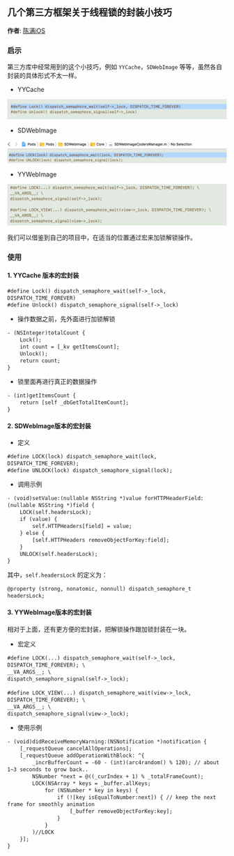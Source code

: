 ## 几个第三方框架关于线程锁的封装小技巧

**作者**: [陈满iOS](https://weibo.com/cimer)

### 启示

第三方库中经常用到的这个小技巧，例如 `YYCache`，`SDWebImage` 等等，虽然各自封装的具体形式不太一样。

- YYCache

![YYCache](./1.png)

- SDWebImage

![SDWebImage](./2.png)

- YYWebImage

![YYWebImage](./3.png)

我们可以借鉴到自己的项目中，在适当的位置通过宏来加锁解锁操作。

### 使用

#### 1. YYCache 版本的宏封装

```objc
#define Lock() dispatch_semaphore_wait(self->_lock, DISPATCH_TIME_FOREVER)
#define Unlock() dispatch_semaphore_signal(self->_lock)
```

- 操作数据之前，先外面进行加锁解锁

```objc
- (NSInteger)totalCount {
	Lock();
	int count = [_kv getItemsCount];
	Unlock();
	return count;
}
```

- 锁里面再进行真正的数据操作

```objc
- (int)getItemsCount {
	return [self _dbGetTotalItemCount];
}
```

#### 2. SDWebImage版本的宏封装

- 定义

```objc
#define LOCK(lock) dispatch_semaphore_wait(lock, DISPATCH_TIME_FOREVER);
#define UNLOCK(lock) dispatch_semaphore_signal(lock);
```

- 调用示例

```objc
- (void)setValue:(nullable NSString *)value forHTTPHeaderField:(nullable NSString *)field {
	LOCK(self.headersLock);
	if (value) {
		self.HTTPHeaders[field] = value;
	} else {
		[self.HTTPHeaders removeObjectForKey:field];
	}
	UNLOCK(self.headersLock);
}
```

其中，`self.headersLock` 的定义为：

```objc
@property (strong, nonatomic, nonnull) dispatch_semaphore_t headersLock; 
```

#### 3. YYWebImage版本的宏封装

相对于上面，还有更方便的宏封装，把解锁操作跟加锁封装在一块。

- 宏定义

```objc
#define LOCK(...) dispatch_semaphore_wait(self->_lock, DISPATCH_TIME_FOREVER); \
__VA_ARGS__; \
dispatch_semaphore_signal(self->_lock);

#define LOCK_VIEW(...) dispatch_semaphore_wait(view->_lock, DISPATCH_TIME_FOREVER); \
__VA_ARGS__; \
dispatch_semaphore_signal(view->_lock);
```

- 使用示例

```objc
- (void)didReceiveMemoryWarning:(NSNotification *)notification {
	[_requestQueue cancelAllOperations];
	[_requestQueue addOperationWithBlock: ^{
		_incrBufferCount = -60 - (int)(arc4random() % 120); // about 1~3 seconds to grow back..
		NSNumber *next = @((_curIndex + 1) % _totalFrameCount);
		LOCK(NSArray * keys = _buffer.allKeys;
			for (NSNumber * key in keys) {
				if (![key isEqualToNumber:next]) { // keep the next frame for smoothly animation
					[_buffer removeObjectForKey:key];
				}
			}
		)//LOCK
	}];
}
```

